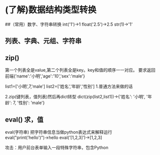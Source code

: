 (了解)数据结构类型转换
===
##（常用）数字、字符串转换
int('1')→1
float('2.5')→2.5
str(1)→'1'

## 列表、字典、元组、字符串





## zip()

第一个列表全是value,第二个列表全是key。key和值的顺序一一对应。
要求返回前端{'name':'小明','age':'10','sex':'male'}

list1=['小明',7,'male']
list2=['姓名','年龄','性别']
1.普通方法来做的话



2.zip(键列表，值列表)然后再dict转型
dict(zip(list2,list1))→{'姓名': '小明', '年龄': 7, '性别': 'male'}

## eval()  求，值
eval(字符串) 把字符串信息当做python表达式来解释运行
eval("print('hello')")→hello
eval('[1,2,3]')→[1,2,3]

攻击：用户前台表单输入一段特殊字符串，包含Python
